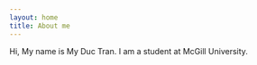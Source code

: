 ```yaml
---
layout: home
title: About me 
---
```

Hi, My name is My Duc Tran. I am a student at McGill University. 
